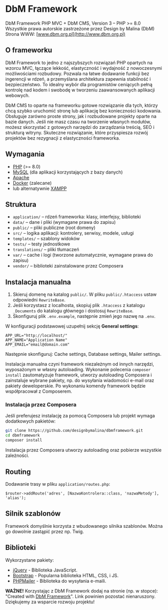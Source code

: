 # DbM Framework

DbM Framework PHP MVC + DbM CMS, Version 3 – PHP >= 8.0  
Wszystkie prawa autorskie zastrzeżone przez Design by Malina (DbM)  
Strona WWW: [www.dbm.org.pl](http://www.dbm.org.pl) 

## O frameworku

DbM Framework to jedno z najszybszych rozwiązań PHP opartych na wzorcu MVC, łączące lekkość, elastyczność i wydajność z nowoczesnymi możliwościami rozbudowy. Pozwala na łatwe dodawanie funkcji bez ingerencji w rdzeń, a przemyślana architektura zapewnia stabilność i bezpieczeństwo. To idealny wybór dla programistów ceniących pełną kontrolę nad kodem i swobodę w tworzeniu zaawansowanych aplikacji webowych.  

DbM CMS to oparte na frameworku gotowe rozwiązanie dla tych, którzy chcą szybko uruchomić stronę lub aplikację bez konieczności kodowania. Obsługuje zarówno proste strony, jak i rozbudowane projekty oparte na bazie danych. Jeśli nie masz czasu na tworzenie własnych modułów, możesz skorzystać z gotowych narzędzi do zarządzania treścią, SEO i strukturą witryny. Skuteczne rozwiązanie, które przyspiesza rozwój projektów bez rezygnacji z elastyczności frameworka.  

## Wymagania

- [PHP](http://php.net) (>= 8.0)
- [MySQL](https://www.mysql.com) (dla aplikacji korzystających z bazy danych)
- [Apache](https://httpd.apache.org)
- [Docker](https://www.docker.com/) (zalecane)
- lub alternatywnie [XAMPP](https://www.apachefriends.org/)

## Struktura

- `application/` – rdzeń frameworka: klasy, interfejsy, biblioteki
- `data/` – dane i pliki (wymagane prawa do zapisu)
- `public/` – pliki publiczne (root domeny)
- `src/` – logika aplikacji: kontrolery, serwisy, modele, usługi
- `templates/` – szablony widoków
- `tests/` – testy jednostkowe
- `translations/` – pliki tłumaczeń
- `var/` – cache i logi (tworzone automatycznie, wymagane prawa do zapisu)
- `vendor/` – biblioteki zainstalowane przez Composera

## Instalacja manualna

1. Skieruj domenę na katalog `public/`. W pliku `public/.htaccess` ustaw odpowiedni `RewriteBase`.
2. Jeśli korzystasz z localhosta, skopiuj plik `.htaccess` z katalogu `_Documents` do katalogu głównego i dostosuj `RewriteBase`.
3. Skonfiguruj plik `.env.example`, następnie zmień jego nazwę na `.env`.

W konfiguracji podstawowej uzupełnij sekcję **General settings**:

```env
APP_URL="http://localhost/"
APP_NAME="Application Name"
APP_EMAIL="email@domain.com"
```

Następnie skonfiguruj: Cache settings, Database settings, Mailer settings.

Instalacja manualna czyni framework niezależnym od innych narzędzi, wyposażonym w własny autoloading. Wykonanie polecenia `composer install` zautomatyzuje framework, utworzy autoloading Composera i zainstaluje wybrane pakiety, np. do wysyłania wiadomości e-mail oraz pakiety deweloperskie. Po wykonaniu komendy framework będzie współpracował z Composerem.  

### Instalacja przez Composera

Jeśli preferujesz instalację za pomocą Composera lub projekt wymaga dodatkowych pakietów:

```bash
git clone https://github.com/designbymalina/dbmframework.git
cd dbmframework
composer install
```

Instalacja przez Composera utworzy autoloading oraz pobierze wszystkie zależności. 

## Routing

Dodawanie trasy w pliku `application/routes.php`:

```shell
$router->addRoute('adres', [NazwaKontrolera::class, 'nazwaMetody'], 'alias');
```

## Silnik szablonów

Framework domyślnie korzysta z wbudowanego silnika szablonów. Można go dowolnie zastąpić przez np. Twig.

## Biblioteki

Wykorzystane pakiety:

* [jQuery](https://jquery.com) - Biblioteka JavaScript.
* [Bootstrap](https://getbootstrap.com) - Popularna biblioteka HTML, CSS, i JS.
* [PHPMailer](https://github.com/PHPMailer/PHPMailer) - Biblioteka do wysyłania e-maili.

**WAŻNE!** Korzystając z DbM Framework dodaj na stronie (np. w stopce): "Created with <a href="https://dbm.org.pl/" title="DbM">DbM Framework</a>". Link powinien pozostać nienaruszony. Dziękujemy za wsparcie rozwoju projektu!
